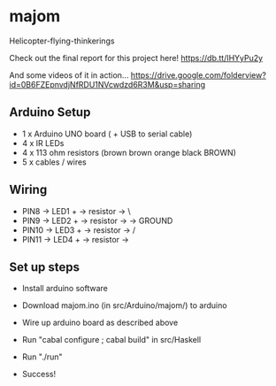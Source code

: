 majom
=====

Helicopter-flying-thinkerings

Check out the final report for this project here! https://db.tt/IHYyPu2y

And some videos of it in action... https://drive.google.com/folderview?id=0B6FZEpnvdjNfRDU1NVcwdzd6R3M&usp=sharing



Arduino Setup
-------------

- 1 x Arduino UNO board ( + USB to serial cable) 
- 4 x IR LEDs 
- 4 x 113 ohm resistors (brown brown orange black BROWN) 
- 5 x cables / wires 

Wiring
------

- PIN8  -> LED1 + -> resistor -> \
- PIN9  -> LED2 + -> resistor ->  -> GROUND
- PIN10 -> LED3 + -> resistor -> /
- PIN11 -> LED4 + -> resistor ->

Set up steps
------------

- Install arduino software
- Download majom.ino (in src/Arduino/majom/) to arduino
- Wire up arduino board as described above

- Run "cabal configure ; cabal build" in src/Haskell
- Run "./run"
- Success!
